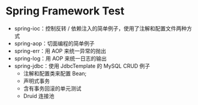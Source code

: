 # Spring Framework Test

* spring-ioc：控制反转 / 依赖注入的简单例子，使用了注解和配置文件两种方式
* spring-aop：切面编程的简单例子
* spring-err：用 AOP 来统一异常的抛出
* spring-log：用 AOP 来统一日志的输出
* spring-jdbc：使用 JdbcTemplate 的 MySQL CRUD 例子
  * 注解和配置类来配置 Bean;
  * 声明式事务
  * 含有事务回滚的单元测试
  * Druid 连接池

